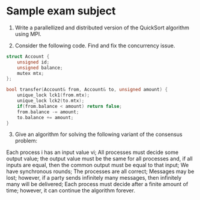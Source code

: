 # Sample exam subject

1. Write a parallellized and distributed version of the QuickSort algorithm using MPI.

2. Consider the following code. Find and fix the concurrency issue.

```cpp
struct Account {
    unsigned id;
    unsigned balance;
    mutex mtx;
};

bool transfer(Account& from, Account& to, unsigned amount) {
    unique_lock lck1(from.mtx);
    unique_lock lck2(to.mtx);
    if(from.balance < amount) return false;
    from.balance -= amount;
    to.balance += amount;
}
```

3. Give an algorithm for solving the following variant of the consensus problem:

Each process i has an input value vi;
All processes must decide some output value; the output value must be the same for all processes and, if all inputs are equal, then the common output must be equal to that input;
We have synchronous rounds;
The processes are all correct;
Messages may be lost; however, if a party sends infinitely many messages, then infinitely many will be delivered;
Each process must decide after a finite amount of time; however, it can continue the algorithm forever.

